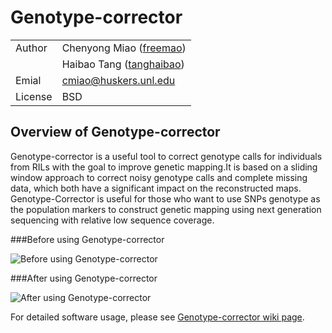 # Genotype-corrector

|||
|---|---|
| Author |Chenyong Miao ([freemao](http://github.com/freemao)) |
|| Haibao Tang ([tanghaibao](http://github.com/tanghaibao)) |
| Emial | <cmiao@huskers.unl.edu> |
| License | BSD |

## Overview of Genotype-corrector

Genotype-corrector is a useful tool to correct genotype calls for individuals
from RILs with the goal to improve genetic mapping.It is based on a sliding
window approach to correct noisy genotype calls and complete missing data,
which both have a significant impact on the reconstructed maps. Genotype-Corrector
is useful for those who want to use SNPs genotype as the population markers
to construct genetic mapping using next generation sequencing with relative
low sequence coverage.

###Before using Genotype-corrector

![Before using Genotype-corrector](https://github.com/freemao/pics/blob/master/genetic_map_before_gc.png)

###After using Genotype-corrector

![After using Genotype-corrector](https://github.com/freemao/pics/blob/master/genetic_map_after_gc.png)

For detailed software usage, please see [Genotype-corrector wiki page](https://github.com/freemao/Genotype-corrector/wiki/Genotype-Corrector).
